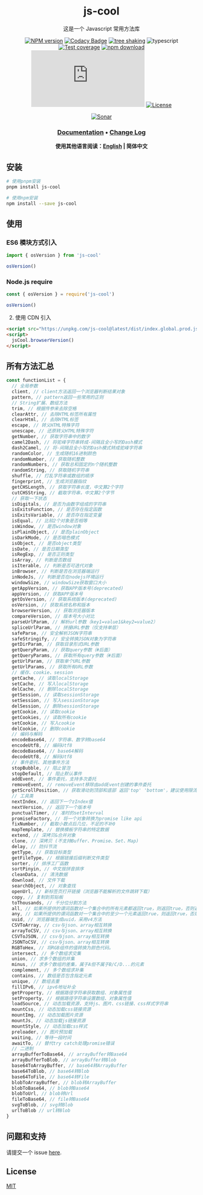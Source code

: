<div style="text-align: center;" align="center">

# js-cool

这是一个 Javascript 常用方法库

[![NPM version][npm-image]][npm-url]
[![Codacy Badge][codacy-image]][codacy-url]
[![tree shaking][tree-shaking-image]][tree-shaking-url]
![typescript][typescript-url]
[![Test coverage][codecov-image]][codecov-url]
[![npm download][download-image]][download-url]
[![gzip][gzip-image]][gzip-url]
[![License][license-image]][license-url]

[![Sonar][sonar-image]][sonar-url]

</div>

<div style="text-align: center; margin-bottom: 20px;" align="center">

### **[Documentation](https://www.saqqdy.com/js-cool)** • **[Change Log](./CHANGELOG.md)**

**使用其他语言阅读：[English](./README.md) | 简体中文**

</div>

## 安装

```bash
# 使用pnpm安装
pnpm install js-cool

# 使用npm安装
npm install --save js-cool
```

## 使用

### ES6 模块方式引入

```js
import { osVersion } from 'js-cool'

osVersion()
```

### Node.js require

```js
const { osVersion } = require('js-cool')

osVersion()
```

2. 使用 CDN 引入

```html
<script src="https://unpkg.com/js-cool@latest/dist/index.global.prod.js"></script>
<script>
  jsCool.browserVersion()
</script>
```

## 所有方法汇总

```js
const functionList = {
  // 全局参数
  client, // client方法返回一个浏览器判断结果对象
  pattern, // pattern返回一些常用的正则
  // String扩展、数组方法
  trim, // 根据传参来去除空格
  clearAttr, // 去除HTML标签所有属性
  clearHtml, // 去除HTML标签
  escape, // 转义HTML特殊字符
  unescape, // 还原转义HTML特殊字符
  getNumber, // 获取字符串中的数字
  camel2Dash, // 将驼峰字符串转成-间隔且全小写的Dash模式
  dash2Camel, // 将-间隔且全小写的Dash模式转成驼峰字符串
  randomColor, // 生成随机16进制颜色
  randomNumber, // 获取随机整数
  randomNumbers, // 获取总和固定的n个随机整数
  randomString, // 获取随机字符串
  shuffle, // 打乱字符串或数组的顺序
  fingerprint, // 生成浏览器指纹
  getCHSLength, // 获取字符串长度，中文算2个字符
  cutCHSString, // 截取字符串，中文算2个字节
  // 获取一下状态
  isDigitals, // 是否为由数字组成的字符串
  isExitsFunction, // 是否存在指定函数
  isExitsVariable, // 是否存在指定变量
  isEqual, // 比较2个对象是否相等
  isWindow, // 是否window对象
  isPlainObject, // 是否plainObject
  isDarkMode, // 是否暗色模式
  isObject, // 是否object类型
  isDate, // 是否日期类型
  isRegExp, // 是否正则类型
  isArray, // 判断是否数组
  isIterable, // 判断是否可迭代对象
  inBrowser, // 判断是否在浏览器端运行
  inNodeJs, // 判断是否在nodejs环境运行
  windowSize, // windowSize获取窗口大小
  getAppVersion, // 获取APP版本号(deprecated)
  appVersion, // 获取APP版本号
  getOsVersion, // 获取系统版本(deprecated)
  osVersion, // 获取系统名称和版本
  browserVersion, // 获取浏览器版本
  compareVersion, // 版本号大小对比
  parseUrlParam, // 解析url参数（key1=value1&key2=value2）
  spliceUrlParam, // 拼接URL参数（仅支持单层）
  safeParse, // 安全解析JSON字符串
  safeStringify, // 安全转换JSON对象为字符串
  getDirParam, // 获取目录形式URL参数
  getQueryParam, // 获取query参数（#后面）
  getQueryParams, // 获取所有query参数（#后面）
  getUrlParam, // 获取单个URL参数
  getUrlParams, // 获取所有URL参数
  // 缓存、cookie、session
  getCache, // 读取localStorage
  setCache, // 写入localStorage
  delCache, // 删除localStorage
  getSession, // 读取sessionStorage
  setSession, // 写入sessionStorage
  delSession, // 删除sessionStorage
  getCookie, // 读取cookie
  getCookies, // 读取所有cookie
  setCookie, // 写入cookie
  delCookie, // 删除cookie
  // 编码与解码
  encodeBase64, // 字符串、数字转base64
  encodeUtf8, // 编码Utf8
  decodeBase64, // base64解码
  decodeUtf8, // 解码Utf8
  // 事件委托、其他事件方法
  stopBubble, // 阻止冒泡
  stopDefault, // 阻止默认事件
  addEvent, // 事件委托，支持多次委托
  removeEvent, // removeEvent移除由addEvent创建的事件委托
  getScrollPosition, // 获取滑动到顶部和底部 返回'top' 'bottom'，建议使用限流
  // 工具类
  nextIndex, // 返回下一个zIndex值
  nextVersion, // 返回下一个版本号
  punctualTimer, // 准时的setInterval
  promiseFactory, // 将一个对象转换为promise like api
  fixNumber, // 截取小数点后几位，不足的不补0
  mapTemplate, // 替换模板字符串的特定数据
  extend, // 深拷贝&合并对象
  clone, // 深拷贝 (不支持Buffer、Promise、Set、Map)
  delay, // 防抖节流
  getType, // 获取目标类型
  getFileType, // 根据链接后缀判断文件类型
  sorter, // 排序工厂函数
  sortPinyin, // 中文按拼音排序
  cleanData, // 清洗数据
  download, // 文件下载
  searchObject, // 对象查找
  openUrl, // 新标签页打开链接（浏览器不能解析的文件跳转下载）
  copy, // 复制到剪贴板
  toThousands, // 千分位分割方法
  all, // 如果所提供的谓词函数对一个集合中的所有元素都返回true，则返回true，否则返回false。
  any, // 如果所提供的谓词函数对一个集合中的至少一个元素返回true，则返回true，否则返回false。
  uuid, // 浏览器端生成uuid，采用v4方法
  CSVToArray, // csv与json、array相互转换
  arrayToCSV, // csv与json、array相互转换
  CSVToJSON, // csv与json、array相互转换
  JSONToCSV, // csv与json、array相互转换
  RGBToHex, // 将RGB组件的值转换为颜色代码。
  intersect, // 多个数组求交集
  union, // 求多个数组的并集
  minus, // 求多个数组的差集，属于A但不属于B/C/D...的元素
  complement, // 多个数组求补集
  contains, // 数组是否包含指定元素
  unique, // 数组去重
  fillIPv6, // ipv6地址补全
  getProperty, // 根据路径字符串获取数组、对象属性值
  setProperty, // 根据路径字符串设置数组、对象属性值
  loadSource, // 动态加载资源，支持js、图片、css链接、css样式字符串
  mountCss, // 动态加载css链接资源
  mountImg, // 动态加载图片资源
  mountJs, // 动态加载js链接资源
  mountStyle, // 动态加载css样式
  preloader, // 图片预加载
  waiting, // 等待一段时间
  awaitTo, // 替代try catch处理promise错误
  // 二进制
  arrayBufferToBase64, // arrayBuffer转Base64
  arrayBufferToBlob, // arrayBuffer转Blob
  base64ToArrayBuffer, // base64转ArrayBuffer
  base64ToBlob, // base64转Blob
  base64ToFile, // base64转File
  blobToArrayBuffer, // blob转ArrayBuffer
  blobToBase64, // blob转Base64
  blobToUrl, // blob转Url
  fileToBase64, // file转Base64
  svgToBlob, // svg转Blob
  urlToBlob // url转Blob
}
```

## 问题和支持

请提交一个 issue [here](https://github.com/saqqdy/js-cool/issues).

## License

[MIT](LICENSE)

[npm-image]: https://img.shields.io/npm/v/js-cool.svg?style=flat-square
[npm-url]: https://npmjs.org/package/js-cool
[codacy-image]: https://app.codacy.com/project/badge/Grade/f70d4880e4ad4f40aa970eb9ee9d0696
[codacy-url]: https://www.codacy.com/gh/saqqdy/js-cool/dashboard?utm_source=github.com&utm_medium=referral&utm_content=saqqdy/js-cool&utm_campaign=Badge_Grade
[tree-shaking-image]: https://badgen.net/bundlephobia/tree-shaking/js-cool
[tree-shaking-url]: https://bundlephobia.com/package/js-cool
[typescript-url]: https://badgen.net/badge/icon/typescript?icon=typescript&label
[codecov-image]: https://img.shields.io/codecov/c/github/saqqdy/js-cool.svg?style=flat-square
[codecov-url]: https://codecov.io/github/saqqdy/js-cool?branch=master
[download-image]: https://img.shields.io/npm/dm/js-cool.svg?style=flat-square
[download-url]: https://npmjs.org/package/js-cool
[gzip-image]: http://img.badgesize.io/https://unpkg.com/js-cool/dist/index.global.prod.js?compression=gzip&label=gzip%20size:%20JS
[gzip-url]: http://img.badgesize.io/https://unpkg.com/js-cool/dist/index.global.prod.js?compression=gzip&label=gzip%20size:%20JS
[license-image]: https://img.shields.io/badge/License-MIT-blue.svg
[license-url]: LICENSE
[sonar-image]: https://sonarcloud.io/api/project_badges/quality_gate?project=saqqdy_js-cool
[sonar-url]: https://sonarcloud.io/dashboard?id=saqqdy_js-cool
